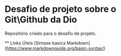 # Desafio de projeto sobre o Git\Github da Dio
Repositório criado para o desafio de projeto.

** Links Úteis
[Sintaxe basica Markdown]
(https://www.markdownguide.org/basic-syntax/)
